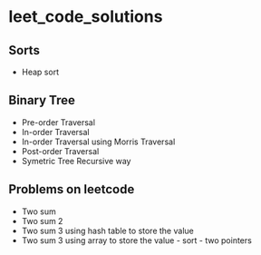 # leet_code_solutions

## Sorts
- Heap sort

## Binary Tree
- Pre-order Traversal
- In-order Traversal
- In-order Traversal using Morris Traversal
- Post-order Traversal
- Symetric Tree Recursive way

## Problems on leetcode
- Two sum
- Two sum 2
- Two sum 3 using hash table to store the value
- Two sum 3 using array to store the value - sort - two pointers
